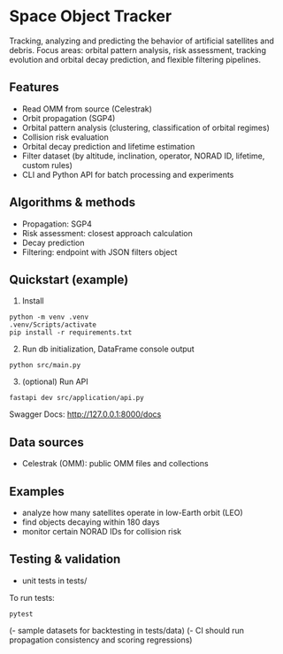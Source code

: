 # Space Object Tracker

Tracking, analyzing and predicting the behavior of artificial satellites and debris. Focus areas: orbital pattern analysis, risk assessment, tracking evolution and orbital decay prediction, and flexible filtering pipelines.

## Features

- Read OMM from source (Celestrak)
- Orbit propagation (SGP4)
- Orbital pattern analysis (clustering, classification of orbital regimes)
- Collision risk evaluation
- Orbital decay prediction and lifetime estimation
- Filter dataset (by altitude, inclination, operator, NORAD ID, lifetime, custom rules)
- CLI and Python API for batch processing and experiments

## Algorithms & methods

- Propagation: SGP4
- Risk assessment: closest approach calculation
- Decay prediction
- Filtering: endpoint with JSON filters object

## Quickstart (example)

1. Install

```
python -m venv .venv
.venv/Scripts/activate
pip install -r requirements.txt
```

2. Run db initialization, DataFrame console output

```
python src/main.py
```

3. (optional) Run API

```
fastapi dev src/application/api.py
```

Swagger Docs: <http://127.0.0.1:8000/docs>

## Data sources

- Celestrak (OMM): public OMM files and collections

## Examples

- analyze how many satellites operate in low-Earth orbit (LEO)
- find objects decaying within 180 days
- monitor certain NORAD IDs for collision risk

## Testing & validation

- unit tests in tests/

To run tests:

```
pytest
```

(- sample datasets for backtesting in tests/data)
(- CI should run propagation consistency and scoring regressions)

